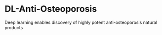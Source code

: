 # DL-Anti-Osteoporosis
Deep learning enables discovery of highly potent anti-osteoporosis natural products
